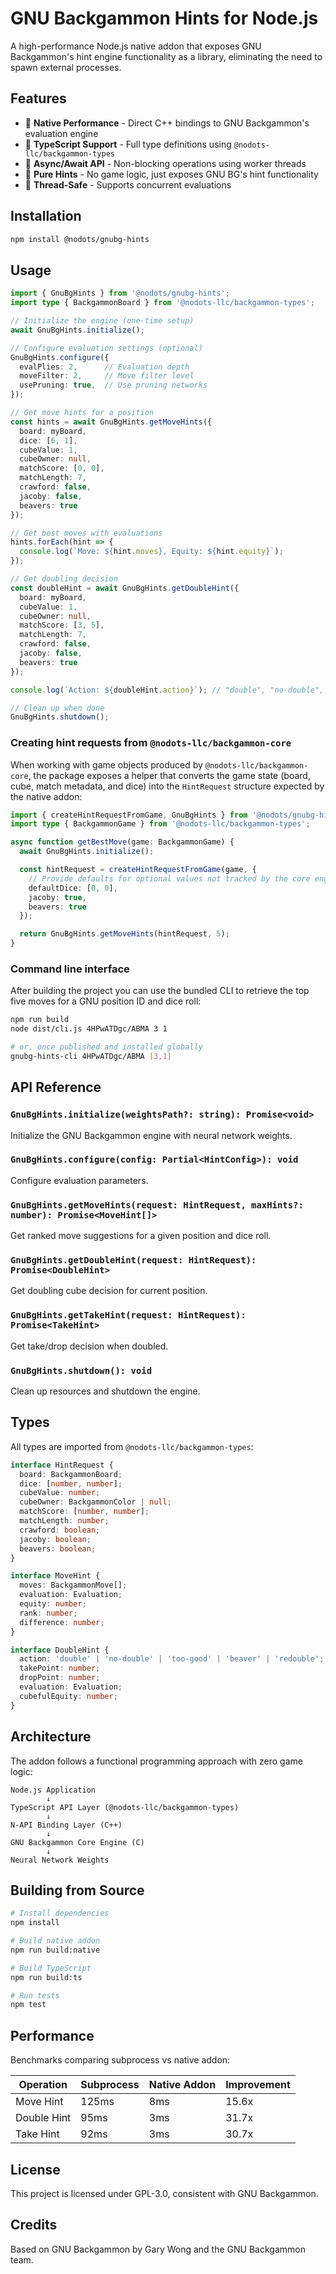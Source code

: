 # GNU Backgammon Hints for Node.js

A high-performance Node.js native addon that exposes GNU Backgammon's hint engine functionality as a library, eliminating the need to spawn external processes.

## Features

- 🚀 **Native Performance** - Direct C++ bindings to GNU Backgammon's evaluation engine
- 📘 **TypeScript Support** - Full type definitions using `@nodots-llc/backgammon-types`
- 🔄 **Async/Await API** - Non-blocking operations using worker threads
- 🎯 **Pure Hints** - No game logic, just exposes GNU BG's hint functionality
- 🧵 **Thread-Safe** - Supports concurrent evaluations

## Installation

```bash
npm install @nodots/gnubg-hints
```

## Usage

```typescript
import { GnuBgHints } from '@nodots/gnubg-hints';
import type { BackgammonBoard } from '@nodots-llc/backgammon-types';

// Initialize the engine (one-time setup)
await GnuBgHints.initialize();

// Configure evaluation settings (optional)
GnuBgHints.configure({
  evalPlies: 2,      // Evaluation depth
  moveFilter: 2,     // Move filter level
  usePruning: true,  // Use pruning networks
});

// Get move hints for a position
const hints = await GnuBgHints.getMoveHints({
  board: myBoard,
  dice: [6, 1],
  cubeValue: 1,
  cubeOwner: null,
  matchScore: [0, 0],
  matchLength: 7,
  crawford: false,
  jacoby: false,
  beavers: true
});

// Get best moves with evaluations
hints.forEach(hint => {
  console.log(`Move: ${hint.moves}, Equity: ${hint.equity}`);
});

// Get doubling decision
const doubleHint = await GnuBgHints.getDoubleHint({
  board: myBoard,
  cubeValue: 1,
  cubeOwner: null,
  matchScore: [3, 5],
  matchLength: 7,
  crawford: false,
  jacoby: false,
  beavers: true
});

console.log(`Action: ${doubleHint.action}`); // "double", "no-double", "too-good"

// Clean up when done
GnuBgHints.shutdown();
```

### Creating hint requests from `@nodots-llc/backgammon-core`

When working with game objects produced by `@nodots-llc/backgammon-core`, the
package exposes a helper that converts the game state (board, cube, match
metadata, and dice) into the `HintRequest` structure expected by the native
addon:

```typescript
import { createHintRequestFromGame, GnuBgHints } from '@nodots/gnubg-hints';
import type { BackgammonGame } from '@nodots-llc/backgammon-types';

async function getBestMove(game: BackgammonGame) {
  await GnuBgHints.initialize();

  const hintRequest = createHintRequestFromGame(game, {
    // Provide defaults for optional values not tracked by the core engine
    defaultDice: [0, 0],
    jacoby: true,
    beavers: true
  });

  return GnuBgHints.getMoveHints(hintRequest, 5);
}
```

### Command line interface

After building the project you can use the bundled CLI to retrieve the top five moves for a GNU position ID and dice roll:

```bash
npm run build
node dist/cli.js 4HPwATDgc/ABMA 3 1

# or, once published and installed globally
gnubg-hints-cli 4HPwATDgc/ABMA [3,1]
```

## API Reference

### `GnuBgHints.initialize(weightsPath?: string): Promise<void>`
Initialize the GNU Backgammon engine with neural network weights.

### `GnuBgHints.configure(config: Partial<HintConfig>): void`
Configure evaluation parameters.

### `GnuBgHints.getMoveHints(request: HintRequest, maxHints?: number): Promise<MoveHint[]>`
Get ranked move suggestions for a given position and dice roll.

### `GnuBgHints.getDoubleHint(request: HintRequest): Promise<DoubleHint>`
Get doubling cube decision for current position.

### `GnuBgHints.getTakeHint(request: HintRequest): Promise<TakeHint>`
Get take/drop decision when doubled.

### `GnuBgHints.shutdown(): void`
Clean up resources and shutdown the engine.

## Types

All types are imported from `@nodots-llc/backgammon-types`:

```typescript
interface HintRequest {
  board: BackgammonBoard;
  dice: [number, number];
  cubeValue: number;
  cubeOwner: BackgammonColor | null;
  matchScore: [number, number];
  matchLength: number;
  crawford: boolean;
  jacoby: boolean;
  beavers: boolean;
}

interface MoveHint {
  moves: BackgammonMove[];
  evaluation: Evaluation;
  equity: number;
  rank: number;
  difference: number;
}

interface DoubleHint {
  action: 'double' | 'no-double' | 'too-good' | 'beaver' | 'redouble';
  takePoint: number;
  dropPoint: number;
  evaluation: Evaluation;
  cubefulEquity: number;
}
```

## Architecture

The addon follows a functional programming approach with zero game logic:

```
Node.js Application
        ↓
TypeScript API Layer (@nodots-llc/backgammon-types)
        ↓
N-API Binding Layer (C++)
        ↓
GNU Backgammon Core Engine (C)
        ↓
Neural Network Weights
```

## Building from Source

```bash
# Install dependencies
npm install

# Build native addon
npm run build:native

# Build TypeScript
npm run build:ts

# Run tests
npm test
```

## Performance

Benchmarks comparing subprocess vs native addon:

| Operation | Subprocess | Native Addon | Improvement |
|-----------|------------|--------------|-------------|
| Move Hint | 125ms | 8ms | 15.6x |
| Double Hint | 95ms | 3ms | 31.7x |
| Take Hint | 92ms | 3ms | 30.7x |

## License

This project is licensed under GPL-3.0, consistent with GNU Backgammon.

## Credits

Based on GNU Backgammon by Gary Wong and the GNU Backgammon team.